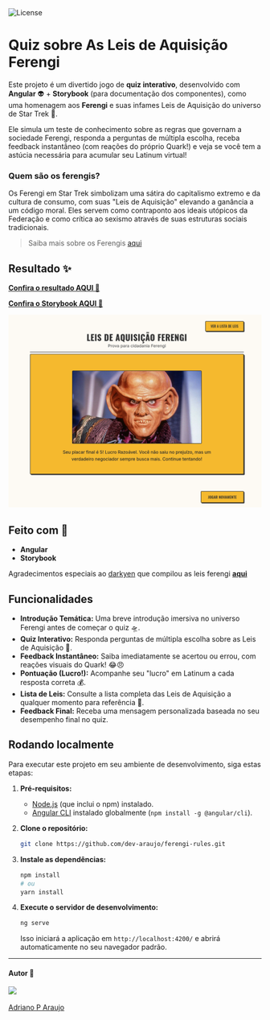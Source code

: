 <img src="https://img.shields.io/static/v1?label=license&message=MIT&color=5965E0&labelColor=121214" alt="License">

# Quiz sobre As Leis de Aquisição Ferengi

Este projeto é um divertido jogo de **quiz interativo**, desenvolvido com **Angular** 👽 + **Storybook** (para documentação dos componentes), como uma homenagem aos **Ferengi** e suas infames Leis de Aquisição do universo de Star Trek 🖖.

Ele simula um teste de conhecimento sobre as regras que governam a sociedade Ferengi, responda a perguntas de múltipla escolha, receba feedback instantâneo (com reações do próprio Quark!) e veja se você tem a astúcia necessária para acumular seu Latinum virtual!

### Quem são os ferengis?

Os Ferengi em Star Trek simbolizam uma sátira do capitalismo extremo e da cultura de consumo, com suas "Leis de Aquisição" elevando a ganância a um código moral. Eles servem como contraponto aos ideais utópicos da Federação e como crítica ao sexismo através de suas estruturas sociais tradicionais.

> Saiba mais sobre os Ferengis [aqui](https://memory-alpha.fandom.com/pt/wiki/Ferengi#:~:text=Os%20ferengis%20ou%20ferenguis%20s%C3%A3o,afiados%20e%20a%20baixa%20estatura.)

## Resultado ✨

**[ Confira o resultado AQUI 🎨](https://ferengi-rules.vercel.app/)**

**[Confira o Storybook AQUI 📑](https://ferengi-components.vercel.app/)**

![Interface do Jogo Ferengi](./src/assets/wallpaper.png)

## Feito com 🔨

- **Angular**
- **Storybook**

Agradecimentos especiais ao [darkyen](https://gist.github.com/darkyen) que compilou as leis ferengi **[aqui](https://gist.github.com/darkyen/120c46739985ebf3b39b)**

## Funcionalidades

- **Introdução Temática:** Uma breve introdução imersiva no universo Ferengi antes de começar o quiz 🛸.
- **Quiz Interativo:** Responda perguntas de múltipla escolha sobre as Leis de Aquisição 🧠.
- **Feedback Instantâneo:** Saiba imediatamente se acertou ou errou, com reações visuais do Quark! 😂😠
- **Pontuação (Lucro!):** Acompanhe seu "lucro" em Latinum a cada resposta correta 💰.
- **Lista de Leis:** Consulte a lista completa das Leis de Aquisição a qualquer momento para referência 📜.
- **Feedback Final:** Receba uma mensagem personalizada baseada no seu desempenho final no quiz.

## Rodando localmente

Para executar este projeto em seu ambiente de desenvolvimento, siga estas etapas:

1.  **Pré-requisitos:**

    - [Node.js](https://nodejs.org/) (que inclui o npm) instalado.
    - [Angular CLI](https://angular.io/cli) instalado globalmente (`npm install -g @angular/cli`).

2.  **Clone o repositório:**

    ```bash
    git clone https://github.com/dev-araujo/ferengi-rules.git

    ```

3.  **Instale as dependências:**

    ```bash
    npm install
    # ou
    yarn install
    ```

4.  **Execute o servidor de desenvolvimento:**
    ```bash
    ng serve
    ```
    Isso iniciará a aplicação em `http://localhost:4200/` e abrirá automaticamente no seu navegador padrão.

---

#### Autor 👷

<img src="https://media.licdn.com/dms/image/v2/D4D03AQFdtLzMPGq-iA/profile-displayphoto-shrink_200_200/B4DZXYBptVG8AY-/0/1743086067092?e=1749081600&v=beta&t=f3BTl84h34Tyak_VLwTjwH1ckx1jM_SrC7mGewpzMA4" width=120 />

[Adriano P Araujo](https://www.linkedin.com/in/araujocode/)
